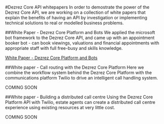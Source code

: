 #Dezrez Core API whitepapers
In order to demostrate the power of the Dezrez Core API, we are working on a collection of white papers that explain the benefits of having an API by investigation or implementing technical solutions to real or modelled business problems.

##White Paper - Dezrez Core Platform and Bots
We applied the microsoft bot framework to the Dezrez Core API, and came up with an appointment booker bot - can book viewings, valuations and financial appointments with appropriate staff with full free-busy and skills knowledge.

[White Paper - Dezrez Core Platform and Bots](https://dezrezservices-my.sharepoint.com/personal/matthew_dendle_dezrez_com/_layouts/15/guestaccess.aspx?guestaccesstoken=MwyG8vDFMFE5SfFwH2Jm0S%2f88eucVuRRkUzDy4loqxA%3d&docid=018656db33cd74ad7b7d06928710bd47d)

##White paper - Call routing with the Dezrez Core Platform
Here we combine the workflow system behind the Dezrez Core Platform with the communications platform Twilio to drive an intelligent call handling system.

COMING SOON

##White paper - Building a distributed call centre
Using the Dezrez Core Platform API with Twilio, estate agents can create a distributed call centre experience using existing resources at very little cost.

COMING SOON
